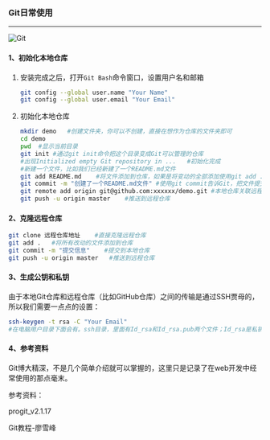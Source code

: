 ### Git日常使用
---
![Git](https://img.shields.io/static/v1?label=Git&message=2.22.0-64-bit&color=brightgreen)&nbsp;&nbsp;





#### 1、初始化本地仓库

1. 安装完成之后，打开`Git Bash`命令窗口，设置用户名和邮箱

   ```bash
   git config --global user.name "Your Name"
   git config --global user.email "Your Email"
   
   ```

2. 初始化本地仓库

   ```bash
   mkdir demo	#创建文件夹，你可以不创建，直接在想作为仓库的文件夹即可
   cd demo
   pwd	#显示当前目录
   git init	#通过git init命令把这个目录变成Git可以管理的仓库
   #出现Initialized empty Git repository in ...	#初始化完成
   #新建一个文件，比如我们已经新建了一个README.md文件
   git add README.md	#将文件添加到仓库，如果是将变动的全部添加使用git add .#也可以写多个add
   git commit -m "创建了一个README.md文件"	#使用git commit告诉Git，把文件提交搭配仓库
   git remote add origin git@github.com:xxxxxx/demo.git	#本地仓库关联远程仓库
   git push -u origin master	#推送到远程仓库
   ```

   

#### 2、克隆远程仓库

```bash
git clone 远程仓库地址	#直接克隆远程仓库
git add . 	#将所有改动的文件添加到仓库
git commit -m "提交信息"	#提交到本地仓库
git push -u origin master 	#推送到远程仓库
```

#### 3、生成公钥和私钥

​	由于本地Git仓库和远程仓库（比如GitHub仓库）之间的传输是通过SSH贾母的，所以我们需要一点点的设置：

```bash
ssh-keygen -t rsa -C "Your Email"
#在电脑用户目录下面会有。ssh目录，里面有Id_rsa和Id_rsa.pub两个文件；Id_rsa是私钥，Id_rsa.pub是公钥，将公钥内容复制，在github->Settings->SSH andGPG keys->SSH keys->New SSH keys,title随便写，key就是公钥内容，黏贴过来即可。最后Add SSH key即刻完成。
```

#### 4、参考资料

Git博大精深，不是几个简单介绍就可以掌握的，这里只是记录了在web开发中经常使用的那点毫末。

参考资料：

progit_v2.1.17

Git教程-廖雪峰

